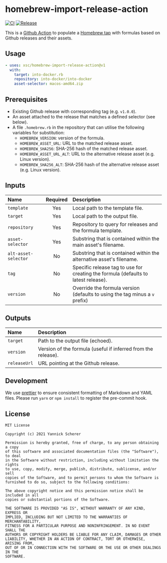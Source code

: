 # homebrew-import-release-action

[![CI](https://github.com/xsc/homebrew-import-release-action/workflows/CI/badge.svg)](https://github.com/xsc/homebrew-import-release-action/actions?query=workflow%3ACI)
[![Release](https://img.shields.io/github/v/release/xsc/homebrew-import-release-action?include_prereleases&sort=semver)](https://github.com/xsc/homebrew-import-release-action/releases/latest)

This is a [Github Action][gha] to populate a [Homebrew tap][tap] with formulas
based on Github releases and their assets.

## Usage

```yaml
- uses: xsc/homebrew-import-release-action@v1
  with:
    target: into-docker.rb
    repository: into-docker/into-docker
    asset-selector: macos-amd64.zip
```

## Prerequisites

- Existing Github release with corresponding tag (e.g. `v1.0.0`).
- An asset attached to the release that matches a defined selector (see below).
- A file `.homebrew.rb` in the repository that can utilise the following
  variables for substitution:
  - `HOMEBREW_VERSION`: version of the formula.
  - `HOMEBREW_ASSET_URL`: URL to the matched release asset.
  - `HOMEBREW_SHA256`: SHA-256 hash of the matched release asset.
  - `HOMEBREW_ASSET_URL_ALT`: URL to the alternative release asset (e.g. Linux version).
  - `HOMEBREW_SHA256_ALT`: SHA-256 hash of the alternative release asset (e.g. Linux version).

## Inputs

| Name                 | Required | Description                                                                        |
| :------------------- | :------: | :--------------------------------------------------------------------------------- |
| `template`           |   Yes    | Local path to the template file.                                                   |
| `target`             |   Yes    | Local path to the output file.                                                     |
| `repository`         |   Yes    | Repository to query for releases and the formula template.                         |
| `asset-selector`     |   Yes    | Substring that is contained within the main asset's filename.                      |
| `alt-asset-selector` |    No    | Substring that is contained within the alternative asset's filename.               |
| `tag`                |    No    | Specific release tag to use for creating the formula (defaults to latest release). |
| `version`            |    No    | Override the formula version (defaults to using the tag minus a `v` prefix)        |

## Outputs

| Name         | Description                                                   |
| :----------- | :------------------------------------------------------------ |
| `target`     | Path to the output file (echoed).                             |
| `version`    | Version of the formula (useful if inferred from the release). |
| `releaseUrl` | URL pointing at the Github release.                           |

## Development

We use [prettier][] to ensure consistent formatting of Markdown and YAML files.
Please run `yarn` or `npm install` to register the pre-commit hook.

[gha]: https://help.github.com/en/actions
[tap]: https://docs.brew.sh/Taps
[prettier]: https://prettier.io/

## License

```
MIT License

Copyright (c) 2021 Yannick Scherer

Permission is hereby granted, free of charge, to any person obtaining a copy
of this software and associated documentation files (the "Software"), to deal
in the Software without restriction, including without limitation the rights
to use, copy, modify, merge, publish, distribute, sublicense, and/or sell
copies of the Software, and to permit persons to whom the Software is
furnished to do so, subject to the following conditions:

The above copyright notice and this permission notice shall be included in all
copies or substantial portions of the Software.

THE SOFTWARE IS PROVIDED "AS IS", WITHOUT WARRANTY OF ANY KIND, EXPRESS OR
IMPLIED, INCLUDING BUT NOT LIMITED TO THE WARRANTIES OF MERCHANTABILITY,
FITNESS FOR A PARTICULAR PURPOSE AND NONINFRINGEMENT. IN NO EVENT SHALL THE
AUTHORS OR COPYRIGHT HOLDERS BE LIABLE FOR ANY CLAIM, DAMAGES OR OTHER
LIABILITY, WHETHER IN AN ACTION OF CONTRACT, TORT OR OTHERWISE, ARISING FROM,
OUT OF OR IN CONNECTION WITH THE SOFTWARE OR THE USE OR OTHER DEALINGS IN THE
SOFTWARE.
```
